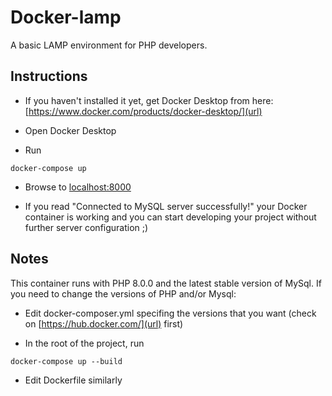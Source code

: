 # Docker-lamp

A basic LAMP environment for PHP developers.

## Instructions

- If you haven't installed it yet, get Docker Desktop from here: 
[https://www.docker.com/products/docker-desktop/](url)


- Open Docker Desktop

- Run

`docker-compose up`

- Browse to [localhost:8000](url)

- If you read "Connected to MySQL server successfully!" your Docker container is working and you can start developing your project without further server configuration ;)

## Notes

This container runs with PHP 8.0.0 and the latest stable version of MySql.
If you need to change the versions of PHP and/or Mysql:

- Edit docker-composer.yml specifing the versions that you want (check on [https://hub.docker.com/](url) first)

- In the root of the project, run 

`docker-compose up --build`

- Edit Dockerfile similarly